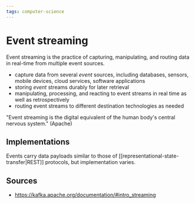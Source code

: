 ```yaml
---
tags: computer-science
---
```


# Event streaming

Event streaming is the practice of capturing, manipulating, and routing data in real-time from multiple event sources.

- capture data from several _event_ sources, including databases, sensors, mobile devices, cloud services, software applications
- storing _event_ streams durably for later retrieval
- manipulating, processing, and reacting to event streams in real time as well as retrospectively
- routing event streams to different destination technologies as needed

"Event streaming is the digital equivalent of the human body's central nervous system." (Apache)

## Implementations

Events carry data payloads similar to those of [[representational-state-transfer|REST]] protocols, but implementation varies.

## Sources

- <https://kafka.apache.org/documentation/#intro_streaming>
